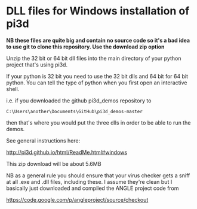 DLL files for Windows installation of pi3d
==========================================

**NB these files are quite big and contain no source code so it's a bad idea 
to use git to clone this repository. Use the download zip option**

Unzip the 32 bit or 64 bit dll files into the main directory of your
python project that's using pi3d.

If your python is 32 bit you need to use the 32 bit dlls and 64 bit for 
64 bit python. You can tell the type of python when you first open an
interactive shell.

i.e. if you downloaded the github pi3d_demos repository to

``C:\Users\another\Documents\GitHub\pi3d_demos-master``

then that's where you would put the three dlls in order to be able to
run the demos.

See general instructions here:

http://pi3d.github.io/html/ReadMe.html#windows

This zip download will be about 5.6MB

NB as a general rule you should ensure that your virus checker gets a sniff
at all .exe and .dll files, including these. I assume they're clean but
I basically just downloaded and compiled the ANGLE project code from

https://code.google.com/p/angleproject/source/checkout
